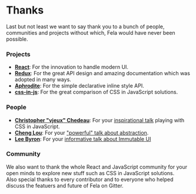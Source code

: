 # Thanks

Last but not least we want to say thank you to a bunch of people, communities and projects without which, Fela would have never been possible.

### Projects
* [**React**](https://github.com/facebook/react): For the innovation to handle modern UI.
* [**Redux**](https://github.com/reactjs/redux/): For the great API design and amazing documentation which was adopted in many ways.
* [**Aphrodite**](https://github.com/Khan/aphrodite): For the simple declarative inline style API.
* [**css-in-js**](https://github.com/MicheleBertoli/css-in-js): For the great comparison of CSS in JavaScript solutions.

### People
* [**Christopher "vjeux" Chedeau**](http://blog.vjeux.com): For your [inspirational talk](https://speakerdeck.com/vjeux/react-css-in-js) playing with CSS in JavaScript.
* [**Cheng Lou**](https://twitter.com/_chenglou?lang=de): For your ["powerful" talk about abstraction](https://www.youtube.com/watch?v=mVVNJKv9esE).
* [**Lee Byron**](https://twitter.com/leeb?lang=de): For your [informative talk about Immutable UI](https://vimeo.com/166790294)

### Community
We also want to thank the whole React and JavaScript community for your open minds to explore new stuff such as CSS in JavaScript solutions.<br>
Also special thanks to every contributor and to everyone who helped discuss the featuers and future of Fela on Gitter.
